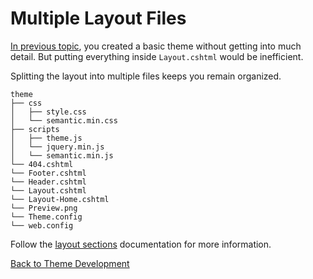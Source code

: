# Multiple Layout Files

[In previous topic](theme.md), you created a basic theme without getting into much detail.
But putting everything inside `Layout.cshtml` would be inefficient.

Splitting the layout into multiple files keeps you remain organized.

```
theme
├── css
│   ├── style.css
│   └── semantic.min.css
├── scripts
│   ├── theme.js
│   └── jquery.min.js
│   └── semantic.min.js
└── 404.cshtml
└── Footer.cshtml
└── Header.cshtml
└── Layout.cshtml
└── Layout-Home.cshtml
└── Preview.png
└── Theme.config
└── web.config
```

Follow the [layout sections](layout-sections.md) documentation for more information.

[Back to Theme Development](theme.md)
